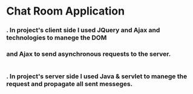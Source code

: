 # Chat Room Application
### . In project's client side I used JQuery and Ajax and technologies to manege the DOM 
### and Ajax to send asynchronous requests to the server.
#
### . In project's server side I used Java & servlet to manege the request and propagate all sent messeges.

